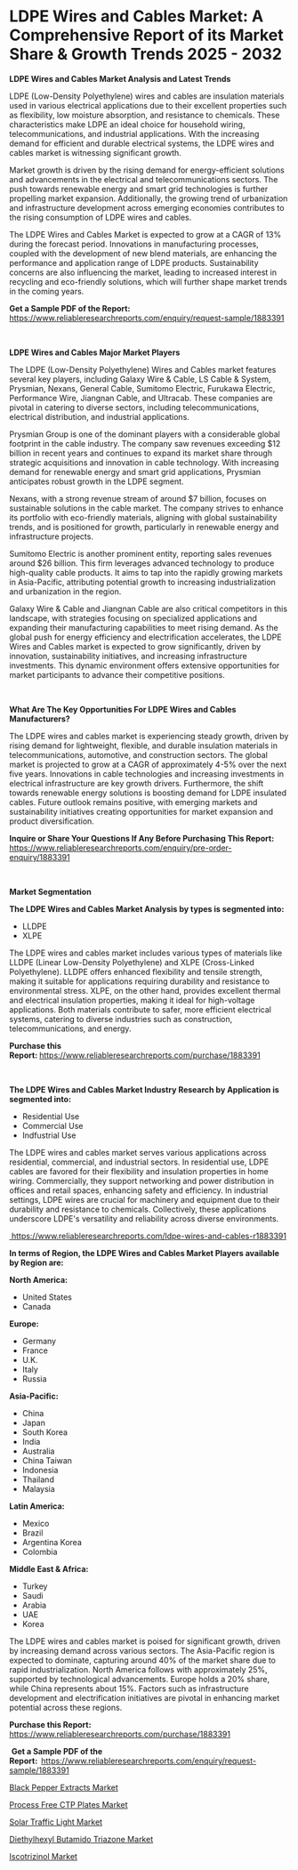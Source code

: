 <p><h1>LDPE Wires and Cables Market: A Comprehensive Report of its Market Share & Growth Trends 2025 - 2032</h1></p><p><strong>LDPE Wires and Cables Market Analysis and Latest Trends</strong></p>
<p><p>LDPE (Low-Density Polyethylene) wires and cables are insulation materials used in various electrical applications due to their excellent properties such as flexibility, low moisture absorption, and resistance to chemicals. These characteristics make LDPE an ideal choice for household wiring, telecommunications, and industrial applications. With the increasing demand for efficient and durable electrical systems, the LDPE wires and cables market is witnessing significant growth.</p><p>Market growth is driven by the rising demand for energy-efficient solutions and advancements in the electrical and telecommunications sectors. The push towards renewable energy and smart grid technologies is further propelling market expansion. Additionally, the growing trend of urbanization and infrastructure development across emerging economies contributes to the rising consumption of LDPE wires and cables.</p><p>The LDPE Wires and Cables Market is expected to grow at a CAGR of 13% during the forecast period. Innovations in manufacturing processes, coupled with the development of new blend materials, are enhancing the performance and application range of LDPE products. Sustainability concerns are also influencing the market, leading to increased interest in recycling and eco-friendly solutions, which will further shape market trends in the coming years.</p></p>
<p><strong>Get a Sample PDF of the Report:&nbsp;</strong> <a href="https://www.reliableresearchreports.com/enquiry/request-sample/1883391?utm_campaign=11&utm_medium=2&utm_source=Github&utm_content=ia&utm_term=04022025&utm_id=ldpe-wires-and-cables">https://www.reliableresearchreports.com/enquiry/request-sample/1883391</a></p>
<p>&nbsp;</p>
<p><strong>LDPE Wires and Cables Major Market Players</strong></p>
<p><p>The LDPE (Low-Density Polyethylene) Wires and Cables market features several key players, including Galaxy Wire & Cable, LS Cable & System, Prysmian, Nexans, General Cable, Sumitomo Electric, Furukawa Electric, Performance Wire, Jiangnan Cable, and Ultracab. These companies are pivotal in catering to diverse sectors, including telecommunications, electrical distribution, and industrial applications.</p><p>Prysmian Group is one of the dominant players with a considerable global footprint in the cable industry. The company saw revenues exceeding $12 billion in recent years and continues to expand its market share through strategic acquisitions and innovation in cable technology. With increasing demand for renewable energy and smart grid applications, Prysmian anticipates robust growth in the LDPE segment.</p><p>Nexans, with a strong revenue stream of around $7 billion, focuses on sustainable solutions in the cable market. The company strives to enhance its portfolio with eco-friendly materials, aligning with global sustainability trends, and is positioned for growth, particularly in renewable energy and infrastructure projects.</p><p>Sumitomo Electric is another prominent entity, reporting sales revenues around $26 billion. This firm leverages advanced technology to produce high-quality cable products. It aims to tap into the rapidly growing markets in Asia-Pacific, attributing potential growth to increasing industrialization and urbanization in the region.</p><p>Galaxy Wire & Cable and Jiangnan Cable are also critical competitors in this landscape, with strategies focusing on specialized applications and expanding their manufacturing capabilities to meet rising demand. As the global push for energy efficiency and electrification accelerates, the LDPE Wires and Cables market is expected to grow significantly, driven by innovation, sustainability initiatives, and increasing infrastructure investments. This dynamic environment offers extensive opportunities for market participants to advance their competitive positions.</p></p>
<p>&nbsp;</p>
<p><strong>What Are The Key Opportunities For LDPE Wires and Cables Manufacturers?</strong></p>
<p><p>The LDPE wires and cables market is experiencing steady growth, driven by rising demand for lightweight, flexible, and durable insulation materials in telecommunications, automotive, and construction sectors. The global market is projected to grow at a CAGR of approximately 4-5% over the next five years. Innovations in cable technologies and increasing investments in electrical infrastructure are key growth drivers. Furthermore, the shift towards renewable energy solutions is boosting demand for LDPE insulated cables. Future outlook remains positive, with emerging markets and sustainability initiatives creating opportunities for market expansion and product diversification.</p></p>
<p><strong>Inquire or Share Your Questions If Any Before Purchasing This Report:</strong> <a href="https://www.reliableresearchreports.com/enquiry/pre-order-enquiry/1883391?utm_campaign=11&utm_medium=2&utm_source=Github&utm_content=ia&utm_term=04022025&utm_id=ldpe-wires-and-cables">https://www.reliableresearchreports.com/enquiry/pre-order-enquiry/1883391</a></p>
<p>&nbsp;</p>
<p><strong>Market Segmentation</strong></p>
<p><strong>The LDPE Wires and Cables Market Analysis by types is segmented into:</strong></p>
<p><ul><li>LLDPE</li><li>XLPE</li></ul></p>
<p><p>The LDPE wires and cables market includes various types of materials like LLDPE (Linear Low-Density Polyethylene) and XLPE (Cross-Linked Polyethylene). LLDPE offers enhanced flexibility and tensile strength, making it suitable for applications requiring durability and resistance to environmental stress. XLPE, on the other hand, provides excellent thermal and electrical insulation properties, making it ideal for high-voltage applications. Both materials contribute to safer, more efficient electrical systems, catering to diverse industries such as construction, telecommunications, and energy.</p></p>
<p><strong>Purchase this Report:&nbsp;</strong><a href="https://www.reliableresearchreports.com/purchase/1883391?utm_campaign=11&utm_medium=2&utm_source=Github&utm_content=ia&utm_term=04022025&utm_id=ldpe-wires-and-cables">https://www.reliableresearchreports.com/purchase/1883391</a></p>
<p>&nbsp;</p>
<p><strong>The LDPE Wires and Cables Market Industry Research by Application is segmented into:</strong></p>
<p><ul><li>Residential Use</li><li>Commercial Use</li><li>Indfustrial Use</li></ul></p>
<p><p>The LDPE wires and cables market serves various applications across residential, commercial, and industrial sectors. In residential use, LDPE cables are favored for their flexibility and insulation properties in home wiring. Commercially, they support networking and power distribution in offices and retail spaces, enhancing safety and efficiency. In industrial settings, LDPE wires are crucial for machinery and equipment due to their durability and resistance to chemicals. Collectively, these applications underscore LDPE's versatility and reliability across diverse environments.</p></p>
<p><a href="https://www.reliableresearchreports.com/ldpe-wires-and-cables-r1883391?utm_campaign=11&utm_medium=2&utm_source=Github&utm_content=ia&utm_term=04022025&utm_id=ldpe-wires-and-cables">&nbsp;https://www.reliableresearchreports.com/ldpe-wires-and-cables-r1883391</a></p>
<p><strong>In terms of Region, the LDPE Wires and Cables Market Players available by Region are:</strong></p>
<p>
    <p> <strong> North America: </strong>
        <ul>
            <li>United States</li>
            <li>Canada</li>
        </ul>
        </p> 
    <p> <strong> Europe: </strong>
        <ul>
            <li>Germany</li>
            <li>France</li>
            <li>U.K.</li>
            <li>Italy</li>
            <li>Russia</li>
        </ul>
        </p> 
    <p> <strong> Asia-Pacific: </strong>
        <ul>
            <li>China</li>
            <li>Japan</li>
            <li>South Korea</li>
            <li>India</li>
            <li>Australia</li>
            <li>China Taiwan</li>
            <li>Indonesia</li>
            <li>Thailand</li>
            <li>Malaysia</li>
        </ul>
        </p> 
    <p> <strong> Latin America: </strong>
        <ul>
            <li>Mexico</li>
            <li>Brazil</li>
            <li>Argentina Korea</li>
            <li>Colombia</li>
        </ul>
        </p> 
    <p> <strong> Middle East & Africa: </strong>
        <ul>
            <li>Turkey</li>
            <li>Saudi</li>
            <li>Arabia</li>
            <li>UAE</li>
            <li>Korea</li>
        </ul>
    </p>
    </p>
<p><p>The LDPE wires and cables market is poised for significant growth, driven by increasing demand across various sectors. The Asia-Pacific region is expected to dominate, capturing around 40% of the market share due to rapid industrialization. North America follows with approximately 25%, supported by technological advancements. Europe holds a 20% share, while China represents about 15%. Factors such as infrastructure development and electrification initiatives are pivotal in enhancing market potential across these regions.</p></p>
<p><strong>Purchase this Report: </strong><a href="https://www.reliableresearchreports.com/purchase/1883391?utm_campaign=11&utm_medium=2&utm_source=Github&utm_content=ia&utm_term=04022025&utm_id=ldpe-wires-and-cables">https://www.reliableresearchreports.com/purchase/1883391</a></p>
<p>&nbsp;<strong>Get a Sample PDF of the Report:&nbsp;&nbsp;</strong><a href="https://www.reliableresearchreports.com/enquiry/request-sample/1883391?utm_campaign=11&utm_medium=2&utm_source=Github&utm_content=ia&utm_term=04022025&utm_id=ldpe-wires-and-cables">https://www.reliableresearchreports.com/enquiry/request-sample/1883391</a></p>
<p><strong></strong></p>
<p><p><a href="https://github.com/schwminh2001101/Market-Research-Report-List-1/blob/main/black-pepper-extracts-market.md?utm_campaign=11&utm_medium=2&utm_source=Github&utm_content=ia&utm_term=04022025&utm_id=ldpe-wires-and-cables">Black Pepper Extracts Market</a></p><p><a href="https://github.com/triattwood9919/Market-Research-Report-List-1/blob/main/process-free-ctp-plates-market.md?utm_campaign=11&utm_medium=2&utm_source=Github&utm_content=ia&utm_term=04022025&utm_id=ldpe-wires-and-cables">Process Free CTP Plates Market</a></p><p><a href="https://www.linkedin.com/pulse/solar-traffic-light-market-report-driving-growth-industry-iqbyc?utm_campaign=11&utm_medium=2&utm_source=Github&utm_content=ia&utm_term=04022025&utm_id=ldpe-wires-and-cables">Solar Traffic Light Market</a></p><p><a href="https://www.linkedin.com/pulse/precise-information-diethylhexyl-butamido-triazone-market-itkuc?utm_campaign=11&utm_medium=2&utm_source=Github&utm_content=ia&utm_term=04022025&utm_id=ldpe-wires-and-cables">Diethylhexyl Butamido Triazone Market</a></p><p><a href="https://www.linkedin.com/pulse/global-iscotrizinol-market-size-andtrends-affecting-the7-amrnc?utm_campaign=11&utm_medium=2&utm_source=Github&utm_content=ia&utm_term=04022025&utm_id=ldpe-wires-and-cables">Iscotrizinol Market</a></p></p>